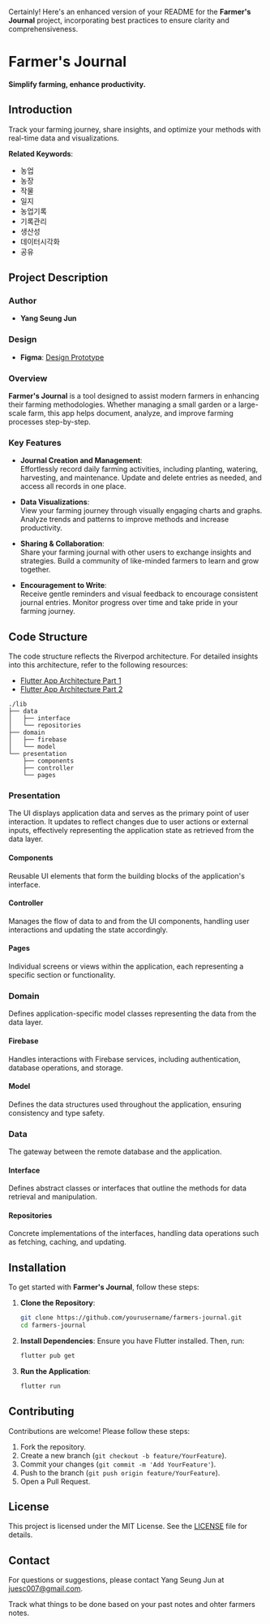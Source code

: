 Certainly! Here's an enhanced version of your README for the **Farmer's Journal** project, incorporating best practices to ensure clarity and comprehensiveness.

# Farmer's Journal

**Simplify farming, enhance productivity.**

## Introduction

Track your farming journey, share insights, and optimize your methods with real-time data and visualizations.

**Related Keywords**:

- 농업
- 농장
- 작물
- 일지
- 농업기록
- 기록관리
- 생산성
- 데이터시각화
- 공유

## Project Description

### Author

- **Yang Seung Jun**

### Design

- **Figma**: [Design Prototype](https://www.figma.com/design/mH4hN1Mm68mfZOw7ZdPYLO/농업일지기획서?node-id=0-1&t=rUAQsCf8aykENsmw-1)

### Overview

**Farmer's Journal** is a tool designed to assist modern farmers in enhancing their farming methodologies. Whether managing a small garden or a large-scale farm, this app helps document, analyze, and improve farming processes step-by-step.

### Key Features

- **Journal Creation and Management**:  
  Effortlessly record daily farming activities, including planting, watering, harvesting, and maintenance. Update and delete entries as needed, and access all records in one place.

- **Data Visualizations**:  
  View your farming journey through visually engaging charts and graphs. Analyze trends and patterns to improve methods and increase productivity.

- **Sharing & Collaboration**:  
  Share your farming journal with other users to exchange insights and strategies. Build a community of like-minded farmers to learn and grow together.

- **Encouragement to Write**:  
  Receive gentle reminders and visual feedback to encourage consistent journal entries. Monitor progress over time and take pride in your farming journey.

## Code Structure

The code structure reflects the Riverpod architecture. For detailed insights into this architecture, refer to the following resources:

- [Flutter App Architecture Part 1](https://yesj1234.github.io/posts/flutter_app_architecture)
- [Flutter App Architecture Part 2](https://yesj1234.github.io/posts/flutter_app_architecture2)

```
./lib
├── data
│   ├── interface
│   └── repositories
├── domain
│   ├── firebase
│   └── model
└── presentation
    ├── components
    ├── controller
    └── pages
```

### Presentation

The UI displays application data and serves as the primary point of user interaction. It updates to reflect changes due to user actions or external inputs, effectively representing the application state as retrieved from the data layer.

#### Components

Reusable UI elements that form the building blocks of the application's interface.

#### Controller

Manages the flow of data to and from the UI components, handling user interactions and updating the state accordingly.

#### Pages

Individual screens or views within the application, each representing a specific section or functionality.

### Domain

Defines application-specific model classes representing the data from the data layer.

#### Firebase

Handles interactions with Firebase services, including authentication, database operations, and storage.

#### Model

Defines the data structures used throughout the application, ensuring consistency and type safety.

### Data

The gateway between the remote database and the application.

#### Interface

Defines abstract classes or interfaces that outline the methods for data retrieval and manipulation.

#### Repositories

Concrete implementations of the interfaces, handling data operations such as fetching, caching, and updating.

## Installation

To get started with **Farmer's Journal**, follow these steps:

1. **Clone the Repository**:
   ```bash
   git clone https://github.com/yourusername/farmers-journal.git
   cd farmers-journal
   ```

2. **Install Dependencies**:
   Ensure you have Flutter installed. Then, run:
   ```bash
   flutter pub get
   ```

3. **Run the Application**:
   ```bash
   flutter run
   ```

## Contributing

Contributions are welcome! Please follow these steps:

1. Fork the repository.
2. Create a new branch (`git checkout -b feature/YourFeature`).
3. Commit your changes (`git commit -m 'Add YourFeature'`).
4. Push to the branch (`git push origin feature/YourFeature`).
5. Open a Pull Request.

## License

This project is licensed under the MIT License. See the [LICENSE](LICENSE) file for details.

## Contact

For questions or suggestions, please contact Yang Seung Jun at [juesc007@gmail.com](mailto:juesc007@gmail.com).


Track what things to be done based on your past notes and ohter farmers notes. 

